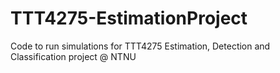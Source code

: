 # TTT4275-EstimationProject
Code to run simulations for TTT4275 Estimation, Detection and Classification project @ NTNU
